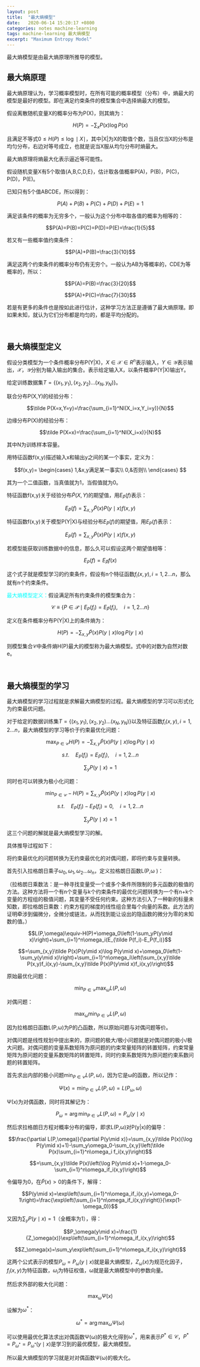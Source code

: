 ```yaml
---
layout: post
title:  "最大熵模型"
date:   2020-06-14 15:20:17 +0800
categories: notes machine-learning
tags: machine-learning 最大熵模型
excerpt: "Maximum Entropy Model"
---
```


最大熵模型是由最大熵原理所推导的模型。

## 最大熵原理

最大熵原理认为，学习概率模型时，在所有可能的概率模型（分布）中，熵最大的模型是最好的模型。即在满足约束条件的模型集合中选择熵最大的模型。

假设离散随机变量X的概率分布为P(X)，则其熵为：

$$H(P)=-\sum_xP(x)\log P(x)$$

且满足不等式$0\le H(P)\le\log\mid X\mid$，其中\|X\|为X的取值个数，当且仅当X的分布是均匀分布，右边对等号成立，也就是说当X服从均匀分布时熵最大。

最大熵原理将熵最大化表示逼近等可能性。

假设随机变量X有5个取值{A,B,C,D,E}，估计取各值概率P(A)，P(B)，P(C)，P(D)，P(E)。

已知只有5个值ABCDE，所以得到：

$$P(A)+P(B)+P(C)+P(D)+P(E)=1$$

满足该条件的概率为无穷多个，一般认为这个分布中取各值的概率为相等的：

$$P(A)=P(B)=P(C)=P(D)=P(E)=\frac{1}{5}$$

若又有一些概率值约束条件：

$$P(A)+P(B)=\frac{3}{10}$$

满足这两个约束条件的概率分布仍有无穷个。一般认为AB为等概率的，CDE为等概率的，所以：

$$P(A)=P(B)=\frac{3}{20}$$

$$P(A)+P(C)=\frac{7}{30}$$

若是有更多的条件也是按如此进行估计，这种学习方法正是遵循了最大熵原理。即如果未知，就认为它们分布都是均匀的，都是平均分配的。

&emsp;

## 最大熵模型定义

假设分类模型为一个条件概率分布P(Y\|X)，$X\in\mathscr X\in R^n$表示输入，$Y\in \mathscr Y$表示输出，$\mathscr X，\mathscr Y$分别为输入输出的集合。表示给定输入X，以条件概率P(Y\|X)输出Y。

给定训练数据集$T=\lbrace(x_1,y_1),(x_2,y_2)\ldots (x_N,y_N)\rbrace$。

联合分布P(X,Y)的经验分布：

$$\tilde P(X=x,Y=y)=\frac{\sum_{i=1}^NI(X_i=x,Y_i=y)}{N}$$

边缘分布P(X)的经验分布：

$$\tilde P(X=x)=\frac{\sum_{i=1}^NI(X_i=x)}{N}$$

其中N为训练样本容量。

用特征函数f(x,y)描述输入x和输出y之间的某一个事实，定义为：

$$f(x,y)=
\begin{cases}
1,&x,y满足某一事实\\
0,&否则\\
\end{cases}
$$

其为一个二值函数，当真值就为1，当假值就为0。

特征函数f(x,y)关于经验分布$\tilde P(X,Y)$的期望值，用$E_{\tilde P}(f)$表示：

$$E_{\tilde P}(f)=\sum_{x,y}\tilde{P}(x)P(y\mid x)f(x,y)$$

特征函数f(x,y)关于模型P(Y\|X)与经验分布$E_{\tilde P}(f)$的期望值，用$E_P(f)$表示：

$$E_P(f)=\sum_{x,y}\tilde{P}(x)P(y\mid x)f(x,y)$$

若模型能获取训练数据中的信息，那么久可以假设这两个期望值相等：

$$E_P(f)=E_{\tilde P}f(x)$$

这个式子就是模型学习的约束条件，假设有n个特征函数$f_i(x,y),i=1,2\ldots n$，那么就有n个约束条件。

<span style="color:aqua">最大熵模型定义：</span>假设满足所有约束条件的模型集合为：

$$\mathscr C\equiv\lbrace P\in\mathscr P\mid E_P(f_i)=E_{\tilde P}(f_i),\quad i=1,2\ldots n\rbrace$$

定义在条件概率分布P(Y\|X)上的条件熵为：

$$H(P)=-\sum_{x,y}\tilde P(x)P(y\mid x)\log P(y\mid x)$$

则模型集合$\mathscr C$中条件熵H(P)最大的模型称为最大熵模型。式中的对数为自然对数e。

&emsp;

## 最大熵模型的学习

最大熵模型的学习过程就是求解最大熵模型的过程。最大熵模型的学习可以形式化为约束最优问题。

对于给定的数据训练集$T=\lbrace(x_1,y_1),(x_2,y_2)\ldots (x_N,y_N)\rbrace$以及特征函数$f_i(x,y),i=1,2\ldots n$，最大熵模型的学习等价于约束最优化问题：

$$\max_{P\in \mathscr C}H(P)=-\sum_{x,y}\tilde P(x)P(y\mid x)\log P(y\mid x)$$

$$s.t.\quad E_P(f_i)=E_{\tilde P}(f_i), \quad i=1,2\ldots n$$

$$\sum_yP(y\mid x)=1$$

同时也可以转换为极小化问题：

$$\min_{P\in \mathscr C}-H(P)=\sum_{x,y}\tilde P(x)P(y\mid x)\log P(y\mid x)$$

$$s.t.\quad E_P(f_i)-E_{\tilde P}(f_i)=0, \quad i=1,2\ldots n$$

$$\sum_yP(y\mid x)=1$$

这三个问题的解就是最大熵模型学习的解。

具体推导过程如下：

将约束最优化的问题转换为无约束最优化的对偶问题，即将约束与变量转换。

首先引入拉格朗日乘子$\omega_0,\omega_1,\omega_2\ldots \omega_n$，定义拉格朗日函数L(P,ω 
)：

（拉格朗日乘数法：是一种寻找变量受一个或多个条件所限制的多元函数的极值的方法。这种方法将一个有n个变量与k个约束条件的最优化问题转换为一个有n+k个变量的方程组的极值问题，其变量不受任何约束。这种方法引入了一种新的标量未知数，即拉格朗日乘数：约束方程的梯度的线性组合里每个向量的系数。此方法的证明牵涉到偏微分，全微分或链法，从而找到能让设出的隐函数的微分为零的未知数的值。）

$$L(P,\omega)\equiv-H(P)+\omega_0\left(1-\sum_yP(y\mid x)\right)+\sum_{i=1}^n\omega_i(E_{\tilde P(f_i)-E_P(f_i)}$$

$$=\sum_{x,y}\tilde P(x)P(y\mid x)\log P(y\mid x)+\omega_0\left(1-\sum_y(y\mid x)\right)+\sum_{i=1}^n\omega_i\left(\sum_{x,y}\tilde P(x,y)f_i(x,y)-\sum_{x,y}\tilde P(x)P(y\mid x)f_i(x,y)\right)$$

原始最优化问题：

$$\min_{P\in \mathscr C}\max_\omega L(P,\omega)$$

对偶问题：

$$\max_\omega\min_{P\in \mathscr C}L(P,\omega)$$

因为拉格朗日函数L(P,ω)为P的凸函数，所以原始问题与对偶问题等价。

对偶问题是线性规划中提出来的，原问题的极大/极小问题就是对偶问题的极小/极大问题。对偶问题的变量系数矩阵为原问题的约束常量矩阵的转置矩阵，约束常量矩阵为原问题的变量系数矩阵的转置矩阵，同时约束系数矩阵为原问题约束系数问题的转置矩阵。

首先求出内部的极小问题$\min_{P\in \mathscr C}L(P,\omega)$，因为它是ω的函数，所以记作：

$$\Psi(x)=\min_{P\in \mathscr C}L(P,\omega)=L(P_\omega,\omega)$$

Ψ(x)为对偶函数，同时将其解记为：

$$P_\omega=\arg\min_{P\in \mathscr C}L(P,\omega)=P_\omega(y\mid x)$$

然后求拉格朗日方程对概率分布的偏导，即求L(P,ω)对P(y\|x)的偏导：

$$\frac{\partial L(P,\omega)}{\partial P(y\mid x)}=\sum_{x,y}\tilde P(x)(\log P(y\mid x)+1)-\sum_y\omega_0-\sum_{x,y}\left(\tilde P(x)\sum_{i=1}^n\omega_i f_i(x,y)\right)$$

$$=\sum_{x,y}\tilde P(x)\left(\log P(y\mid x)+1-\omega_0-\sum_{i=1}^n\omega_if_i(x,y)\right)$$

令偏导为0，在$\tilde P(x)\gt 0$的条件下，解得：

$$P(y\mid x)=\exp\left(\sum_{i=1}^n\omega_if_i(x,y)+\omega_0-1\right)=\frac{\exp\left(\sum_{i=1}^n\omega_if_i(x,y)\right)}{\exp(1-\omega_0)}$$

又因为$\sum_yP(y\mid x)=1$（全概率为1），得：

$$P_\omega(y\mid x)=\frac{1}{Z_\omega(x)}\exp\left(\sum_{i=1}^n\omega_if_i(x,y)\right)$$

$$Z_\omega(x)=\sum_y\exp\left(\sum_{i=1}^n\omega_if_i(x,y)\right)$$

这两个公式表示的模型$P_\omega=P_\omega(y\mid x)$就是最大熵模型，$Z_\omega(x)$为规范化因子，$f_i(x,y)$为特征函数，$\omega_i$为特征权值，ω就是最大熵模型中的参数向量。

然后求外部的极大化问题：

$$\max_\omega\Psi(x)$$

设解为$\omega^*$：

$$\omega^*=\arg\max_\omega\Psi(\omega)$$

可以使用最优化算法求出对偶函数Ψ(ω)的极大化得到$\omega^\ast$，用来表示$P^\ast\in\mathscr C$，$P^\ast=P_{\omega^\ast}=P_{\omega^\ast}(y\mid x)$是学习到的最优模型，最大熵模型。

所以最大熵模型的学习就是对对偶函数Ψ(ω)的极大化。
